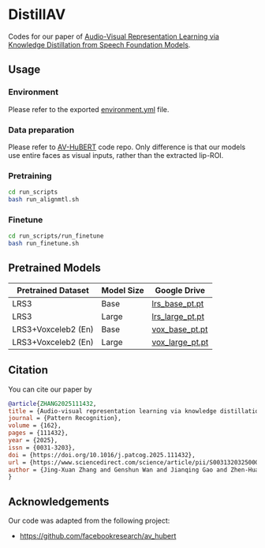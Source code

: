 # DistillAV

Codes for our paper of [Audio-Visual Representation Learning via Knowledge Distillation from Speech Foundation Models](https://arxiv.org/abs/2502.05766).

## Usage

### Environment

Please refer to the exported [environment.yml](https://github.com/jxzhanggg/DistillAV/blob/main/environment.yml) file.

### Data preparation

Please refer to [AV-HuBERT](https://github.com/facebookresearch/av_hubert) code repo. Only difference
is that our models use entire faces as visual inputs, rather than the extracted lip-ROI.

### Pretraining

```bash
cd run_scripts
bash run_alignmtl.sh
```
### Finetune

```bash
cd run_scripts/run_finetune
bash run_finetune.sh
```

## Pretrained Models

  Pretrained Dataset | Model Size | Google Drive |
| ----------- | ----------- | ----------- |
| LRS3      | Base      | [lrs_base_pt.pt](https://drive.google.com/file/d/1iP5csxtLYy_hoIvG2Pbv4crNssLGfIJE/view?usp=sharing) |
| LRS3   | Large       | [lrs_large_pt.pt](https://drive.google.com/file/d/1wOuE065wBsBUIUCDu9mMFlFboRRZAB3a/view?usp=sharing) |
| LRS3+Voxceleb2 (En) | Base | [vox_base_pt.pt](https://drive.google.com/file/d/1mimTgiVDklulf6gNsX3-dye0jcCQTHSY/view?usp=sharing) |
| LRS3+Voxceleb2 (En) | Large | [vox_large_pt.pt](https://drive.google.com/file/d/1Luvni8GsVoAugQHxJzg8clSa0WBawGcG/view?usp=sharing) |


## Citation

You can cite our paper by

```bibtex
@article{ZHANG2025111432,
title = {Audio-visual representation learning via knowledge distillation from speech foundation models},
journal = {Pattern Recognition},
volume = {162},
pages = {111432},
year = {2025},
issn = {0031-3203},
doi = {https://doi.org/10.1016/j.patcog.2025.111432},
url = {https://www.sciencedirect.com/science/article/pii/S0031320325000925},
author = {Jing-Xuan Zhang and Genshun Wan and Jianqing Gao and Zhen-Hua Ling},
}
```

## Acknowledgements

Our code was adapted from the following project:
* https://github.com/facebookresearch/av_hubert
